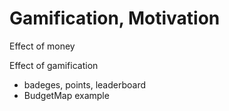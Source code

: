 # Gamification, Motivation

Effect of money

Effect of gamification
- badeges, points, leaderboard
- BudgetMap example


